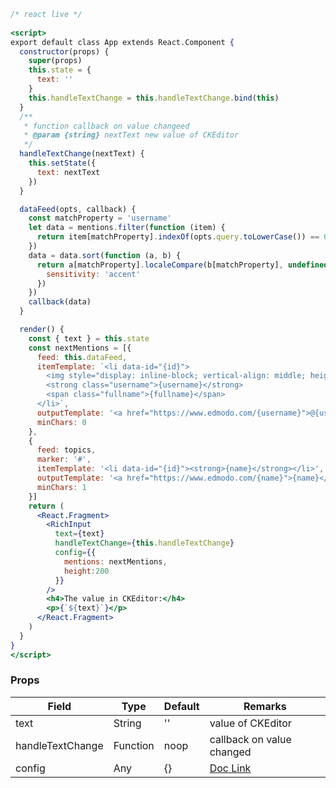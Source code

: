 ```jsx
/* react live */
  
<script>
export default class App extends React.Component {
  constructor(props) {
    super(props)
    this.state = {
      text: ''
    }
    this.handleTextChange = this.handleTextChange.bind(this)
  }
  /**
   * function callback on value changeed
   * @param {string} nextText new value of CKEditor
   */
  handleTextChange(nextText) {
    this.setState({
      text: nextText
    })
  }

  dataFeed(opts, callback) {
    const matchProperty = 'username'
    let data = mentions.filter(function (item) {
      return item[matchProperty].indexOf(opts.query.toLowerCase()) == 0
    })
    data = data.sort(function (a, b) {
      return a[matchProperty].localeCompare(b[matchProperty], undefined, {
        sensitivity: 'accent'
      })
    })
    callback(data)
  }

  render() {
    const { text } = this.state
    const nextMentions = [{
      feed: this.dataFeed,
      itemTemplate: `<li data-id="{id}">
        <img style="display: inline-block; vertical-align: middle; height: 30px; border-radius: 50%;" src="https://ckeditor.com/docs/ckeditor4/latest/examples/assets/mentions/img/{avatar}.jpg" /> 
        <strong class="username">{username}</strong>
        <span class="fullname">{fullname}</span>
      </li>`,
      outputTemplate: '<a href="https://www.edmodo.com/{username}">@{username}</a>',
      minChars: 0
    },
    {
      feed: topics,
      marker: '#',
      itemTemplate: '<li data-id="{id}"><strong>{name}</strong></li>',
      outputTemplate: '<a href="https://www.edmodo.com/{name}">{name}</a>',
      minChars: 1
    }]
    return (
      <React.Fragment>
        <RichInput
          text={text}
          handleTextChange={this.handleTextChange}
          config={{
            mentions: nextMentions,
            height:200
          }}
        />
        <h4>The value in CKEditor:</h4>
        <p>{`${text}`}</p>
      </React.Fragment>
    )
  }
}
</script>
```
### Props

| Field            | Type     | Default | Remarks                                                                 |
| ---------------- | -------- | ------- | ----------------------------------------------------------------------- |
| text             | String   | ''      | value of CKEditor                                                       |
| handleTextChange | Function | noop    | callback on value changed                                               |
| config           | Any      | {}      | [Doc Link](https://ckeditor.com/docs/ckeditor4/latest/guide/index.html) |
